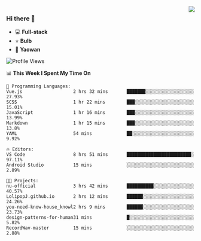 <img  align="right" src="https://github-readme-stats.vercel.app/api?username=LolipopJ&show_icons=true&count_private=true&hide_title=true&include_all_commits=true&theme=vue">

### Hi there 👋

- :computer: **Full-stack**
- :star: **Bulb**
- :pill: **Yaowan**

<!--START_SECTION:waka-->
![Profile Views](http://img.shields.io/badge/Profile%20Views-1-blue)

📊 **This Week I Spent My Time On** 

```text
💬 Programming Languages: 
Vue.js                   2 hrs 32 mins       ███████░░░░░░░░░░░░░░░░░░   27.93% 
SCSS                     1 hr 22 mins        ███░░░░░░░░░░░░░░░░░░░░░░   15.01% 
JavaScript               1 hr 16 mins        ███░░░░░░░░░░░░░░░░░░░░░░   13.99% 
Markdown                 1 hr 15 mins        ███░░░░░░░░░░░░░░░░░░░░░░   13.8% 
YAML                     54 mins             ██░░░░░░░░░░░░░░░░░░░░░░░   9.92%

🔥 Editors: 
VS Code                  8 hrs 51 mins       ████████████████████████░   97.11% 
Android Studio           15 mins             ░░░░░░░░░░░░░░░░░░░░░░░░░   2.89%

🐱‍💻 Projects: 
nu-official              3 hrs 42 mins       ██████████░░░░░░░░░░░░░░░   40.57% 
LolipopJ.github.io       2 hrs 12 mins       ██████░░░░░░░░░░░░░░░░░░░   24.26% 
you-need-know-house_knowl2 hrs 9 mins        ██████░░░░░░░░░░░░░░░░░░░   23.73% 
design-patterns-for-human31 mins             █░░░░░░░░░░░░░░░░░░░░░░░░   5.82% 
RecordWav-master         15 mins             ░░░░░░░░░░░░░░░░░░░░░░░░░   2.88%

```


<!--END_SECTION:waka-->
